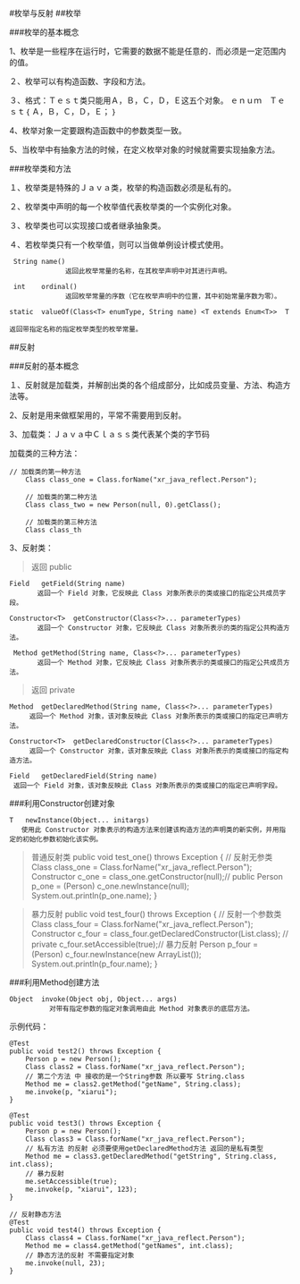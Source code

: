 #枚举与反射
##枚举

###枚举的基本概念

1、枚举是一些程序在运行时，它需要的数据不能是任意的．而必须是一定范围内的值。

２、枚举可以有构造函数、字段和方法。

３、格式：Ｔｅｓｔ类只能用Ａ，Ｂ，Ｃ，Ｄ，Ｅ这五个对象。
	ｅｎｕｍ　Ｔｅｓｔ｛
		Ａ，Ｂ，Ｃ，Ｄ，Ｅ；
	｝

4、枚举对象一定要跟构造函数中的参数类型一致。

5、当枚举中有抽象方法的时候，在定义枚举对象的时候就需要实现抽象方法。

###枚举类和方法

１、枚举类是特殊的Ｊａｖａ类，枚举的构造函数必须是私有的。

２、枚举类中声明的每一个枚举值代表枚举类的一个实例化对象。

３、枚举类也可以实现接口或者继承抽象类。

４、若枚举类只有一个枚举值，则可以当做单例设计模式使用。

	 String	name() 
		          返回此枚举常量的名称，在其枚举声明中对其进行声明。

	 int	ordinal() 
		          返回枚举常量的序数（它在枚举声明中的位置，其中初始常量序数为零）。

	static 	valueOf(Class<T> enumType, String name) <T extends Enum<T>>  T	          
	返回带指定名称的指定枚举类型的枚举常量。



##反射

###反射的基本概念

１、反射就是加载类，并解剖出类的各个组成部分，比如成员变量、方法、构造方法等。

2、反射是用来做框架用的，平常不需要用到反射。

3、加载类：Ｊａｖａ中Ｃｌａｓｓ类代表某个类的字节码

加载类的三种方法：

	// 加载类的第一种方法
		Class class_one = Class.forName("xr_java_reflect.Person");

		// 加载类的第二种方法
		Class class_two = new Person(null, 0).getClass();

		// 加载类的第三种方法
		Class class_th

3、反射类：

>返回 public

	Field	getField(String name) 
		   返回一个 Field 对象，它反映此 Class 对象所表示的类或接口的指定公共成员字段。

	Constructor<T>	getConstructor(Class<?>... parameterTypes) 
		   返回一个 Constructor 对象，它反映此 Class 对象所表示的类的指定公共构造方法。

	 Method	getMethod(String name, Class<?>... parameterTypes) 
	       返回一个 Method 对象，它反映此 Class 对象所表示的类或接口的指定公共成员方法。


>返回 private

	Method	getDeclaredMethod(String name, Class<?>... parameterTypes) 
		 返回一个 Method 对象，该对象反映此 Class 对象所表示的类或接口的指定已声明方法。
	
	Constructor<T>	getDeclaredConstructor(Class<?>... parameterTypes) 
		 返回一个 Constructor 对象，该对象反映此 Class 对象所表示的类或接口的指定构造方法。
	
	Field	getDeclaredField(String name)  
	 返回一个 Field 对象，该对象反映此 Class 对象所表示的类或接口的指定已声明字段。



###利用Constructor创建对象

	T	newInstance(Object... initargs) 
	   使用此 Constructor 对象表示的构造方法来创建该构造方法的声明类的新实例，并用指定的初始化参数初始化该实例。

>普通反射类
	public void test_one() throws Exception {
			// 反射无参类
			Class class_one = Class.forName("xr_java_reflect.Person");
			Constructor c_one = class_one.getConstructor(null);// public
			Person p_one = (Person) c_one.newInstance(null);
			System.out.println(p_one.name);
		}

>暴力反射
	public void test_four() throws Exception {
		// 反射一个参数类
		Class class_four = Class.forName("xr_java_reflect.Person");
		Constructor c_four = class_four.getDeclaredConstructor(List.class); // private
		c_four.setAccessible(true);// 暴力反射
		Person p_four = (Person) c_four.newInstance(new ArrayList());
		System.out.println(p_four.name);
	}


###利用Method创建方法


	Object	invoke(Object obj, Object... args) 
	          对带有指定参数的指定对象调用由此 Method 对象表示的底层方法。

示例代码：

	@Test
	public void test2() throws Exception {
		Person p = new Person();
		Class class2 = Class.forName("xr_java_reflect.Person");
		// 第二个方法 中 接收的是一个String参数 所以要写 String.class
		Method me = class2.getMethod("getName", String.class);
		me.invoke(p, "xiarui");
	}

	@Test
	public void test3() throws Exception {
		Person p = new Person();
		Class class3 = Class.forName("xr_java_reflect.Person");
		// 私有方法 的反射 必须要使用getDeclaredMethod方法 返回的是私有类型
		Method me = class3.getDeclaredMethod("getString", String.class, int.class);
		// 暴力反射
		me.setAccessible(true);
		me.invoke(p, "xiarui", 123);
	}

	// 反射静态方法
	@Test
	public void test4() throws Exception {
		Class class4 = Class.forName("xr_java_reflect.Person");
		Method me = class4.getMethod("getNames", int.class);
		// 静态方法的反射 不需要指定对象
		me.invoke(null, 23);
	}











